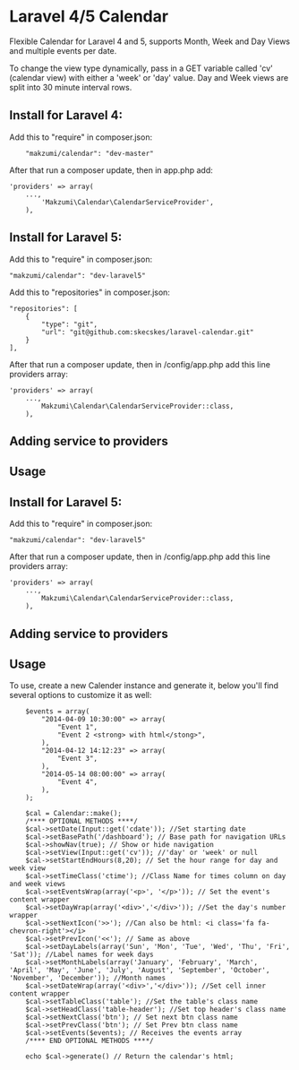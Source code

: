 # Laravel 4/5 Calendar

Flexible Calendar for Laravel 4 and 5, supports Month, Week and Day Views and multiple events per date.

To change the view type dynamically, pass in a GET variable called 'cv' (calendar view) with either a 'week' or 'day' value. Day and Week views are split into 30 minute interval rows. 

## Install for Laravel 4:

Add this to "require" in composer.json:

		"makzumi/calendar": "dev-master"

After that run a composer update, then in app.php add:


	'providers' => array(
		...,
			'Makzumi\Calendar\CalendarServiceProvider',
		),



## Install for Laravel 5:

Add this to "require" in composer.json:

	"makzumi/calendar": "dev-laravel5"

Add this to "repositories" in composer.json:

    "repositories": [
        {
            "type": "git",
            "url": "git@github.com:skecskes/laravel-calendar.git"
        }
    ],

After that run a composer update, then in /config/app.php add this line providers array:


	'providers' => array(
		...,
			Makzumi\Calendar\CalendarServiceProvider::class,
		),


## Adding service to providers


## Usage



## Install for Laravel 5:

Add this to "require" in composer.json:

	"makzumi/calendar": "dev-laravel5"


After that run a composer update, then in /config/app.php add this line providers array:


	'providers' => array(
		...,
			Makzumi\Calendar\CalendarServiceProvider::class,
		),


## Adding service to providers


## Usage

To use, create a new Calender instance and generate it, below you'll find several options to customize it as well:

		$events = array(
			"2014-04-09 10:30:00" => array(
				"Event 1",
				"Event 2 <strong> with html</stong>",
			),
			"2014-04-12 14:12:23" => array(
				"Event 3",
			),
			"2014-05-14 08:00:00" => array(
				"Event 4",
			),
		);

		$cal = Calendar::make();
		/**** OPTIONAL METHODS ****/
		$cal->setDate(Input::get('cdate')); //Set starting date
		$cal->setBasePath('/dashboard'); // Base path for navigation URLs
		$cal->showNav(true); // Show or hide navigation
		$cal->setView(Input::get('cv')); //'day' or 'week' or null
		$cal->setStartEndHours(8,20); // Set the hour range for day and week view
		$cal->setTimeClass('ctime'); //Class Name for times column on day and week views
		$cal->setEventsWrap(array('<p>', '</p>')); // Set the event's content wrapper
		$cal->setDayWrap(array('<div>','</div>')); //Set the day's number wrapper
		$cal->setNextIcon('>>'); //Can also be html: <i class='fa fa-chevron-right'></i>
		$cal->setPrevIcon('<<'); // Same as above
		$cal->setDayLabels(array('Sun', 'Mon', 'Tue', 'Wed', 'Thu', 'Fri', 'Sat')); //Label names for week days
		$cal->setMonthLabels(array('January', 'February', 'March', 'April', 'May', 'June', 'July', 'August', 'September', 'October', 'November', 'December')); //Month names
		$cal->setDateWrap(array('<div>','</div>')); //Set cell inner content wrapper
		$cal->setTableClass('table'); //Set the table's class name
		$cal->setHeadClass('table-header'); //Set top header's class name
		$cal->setNextClass('btn'); // Set next btn class name
		$cal->setPrevClass('btn'); // Set Prev btn class name
		$cal->setEvents($events); // Receives the events array
		/**** END OPTIONAL METHODS ****/

		echo $cal->generate() // Return the calendar's html;
		
		
		

